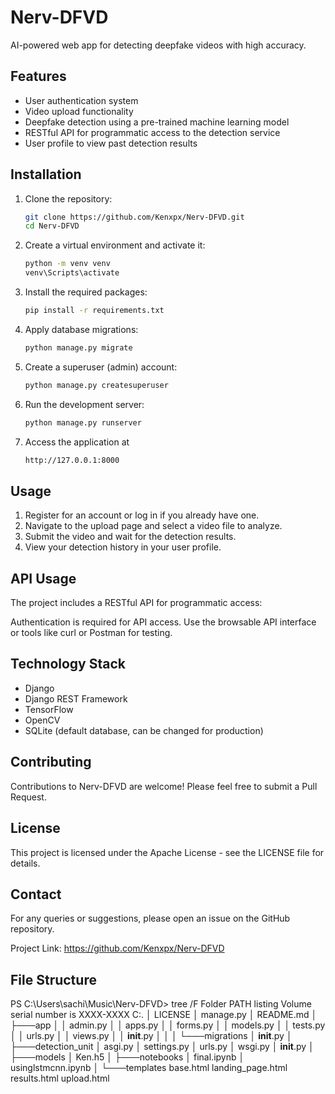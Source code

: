 # Nerv-DFVD
AI-powered web app for detecting deepfake videos with high accuracy.

## Features

- User authentication system
- Video upload functionality
- Deepfake detection using a pre-trained machine learning model
- RESTful API for programmatic access to the detection service
- User profile to view past detection results

## Installation

1. Clone the repository:

   ```bash
   git clone https://github.com/Kenxpx/Nerv-DFVD.git
   cd Nerv-DFVD

3. Create a virtual environment and activate it:

   ```bash
   python -m venv venv
   venv\Scripts\activate

5. Install the required packages:

   ```bash
   pip install -r requirements.txt

6. Apply database migrations:

   ```bash
   python manage.py migrate

7. Create a superuser (admin) account:

   ```bash
   python manage.py createsuperuser

8. Run the development server:

   ```bash
   python manage.py runserver

9. Access the application at

   ```bash
   http://127.0.0.1:8000

## Usage

1. Register for an account or log in if you already have one.
2. Navigate to the upload page and select a video file to analyze.
3. Submit the video and wait for the detection results.
4. View your detection history in your user profile.

## API Usage

The project includes a RESTful API for programmatic access:

Authentication is required for API access. Use the browsable API interface or tools like curl or Postman for testing.

## Technology Stack

- Django
- Django REST Framework
- TensorFlow
- OpenCV
- SQLite (default database, can be changed for production)

## Contributing

Contributions to Nerv-DFVD are welcome! Please feel free to submit a Pull Request.

## License

This project is licensed under the Apache License - see the LICENSE file for details.

## Contact

For any queries or suggestions, please open an issue on the GitHub repository.

Project Link:   https://github.com/Kenxpx/Nerv-DFVD

## File Structure

PS C:\Users\sachi\Music\Nerv-DFVD> tree /F
Folder PATH listing
Volume serial number is XXXX-XXXX
C:.
│   LICENSE
│   manage.py
│   README.md
│   
├───app
│   │   admin.py
│   │   apps.py
│   │   forms.py
│   │   models.py
│   │   tests.py
│   │   urls.py
│   │   views.py
│   │   __init__.py
│   │
│   └───migrations
│           __init__.py
│
├───detection_unit
│       asgi.py
│       settings.py
│       urls.py
│       wsgi.py
│       __init__.py
│
├───models
│       Ken.h5
│
├───notebooks
│       final.ipynb
│       usinglstmcnn.ipynb
│
└───templates
        base.html
        landing_page.html
        results.html
        upload.html